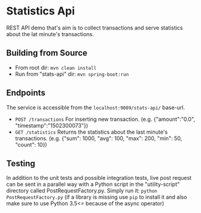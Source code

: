 # Statistics Api
REST API demo that's aim is to collect transactions and serve statistics about the lat minute's transactions.

## Building from Source
* From root dir: ```mvn clean install```
* Run from "stats-api" dir: ```mvn spring-boot:run```

## Endpoints
The service is accessible from the `localhost:9009/stats-api/` base-url.
* ```POST /transactions``` For inserting new transaction. (e.g. {"amount":"0.0", "timestamp":"1502300073"})
* ```GET /statistics``` Returns the statistics about the last minute's transactions. (e.g. {"sum": 1000, "avg": 100, "max": 200, "min": 50, "count": 10})

## Testing
In addition to the unit tests and possible integration tests, live post request can be sent in a parallel way with a Python script in the "utility-script" directory called PostRequestFactory.py. Simply run it: ```python PostRequestFactory.py``` (if a library is missing use ```pip``` to install it and also make sure to use Python 3.5<= because of the async operator)
